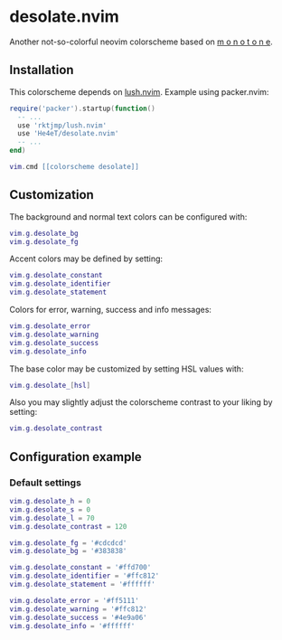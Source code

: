 # desolate.nvim

Another not-so-colorful neovim colorscheme based on
[m o n o t o n e](https://github.com/Lokaltog/monotone.nvim).

## Installation

This colorscheme depends on [lush.nvim](https://github.com/rktjmp/lush.nvim). Example using packer.nvim:

```lua
require('packer').startup(function()
  -- ...
  use 'rktjmp/lush.nvim'
  use 'He4eT/desolate.nvim'
  -- ...
end)

vim.cmd [[colorscheme desolate]]
```

## Customization

The background and normal text colors can be configured with:
```lua
vim.g.desolate_bg
vim.g.desolate_fg
```

Accent colors may be defined by setting:
```lua
vim.g.desolate_constant
vim.g.desolate_identifier
vim.g.desolate_statement
```

Colors for error, warning, success and info messages:
```lua
vim.g.desolate_error
vim.g.desolate_warning
vim.g.desolate_success
vim.g.desolate_info
```

The base color may be customized by setting HSL values with:
```lua
vim.g.desolate_[hsl]
```

Also you may slightly adjust the colorscheme contrast to your liking by setting:
```lua
vim.g.desolate_contrast
```

## Configuration example

### Default settings
```lua
vim.g.desolate_h = 0
vim.g.desolate_s = 0
vim.g.desolate_l = 70
vim.g.desolate_contrast = 120

vim.g.desolate_fg = '#cdcdcd'
vim.g.desolate_bg = '#383838'

vim.g.desolate_constant = '#ffd700'
vim.g.desolate_identifier = '#ffc812'
vim.g.desolate_statement = '#ffffff'

vim.g.desolate_error = '#ff5111'
vim.g.desolate_warning = '#ffc812'
vim.g.desolate_success = '#4e9a06'
vim.g.desolate_info = '#ffffff'
```

